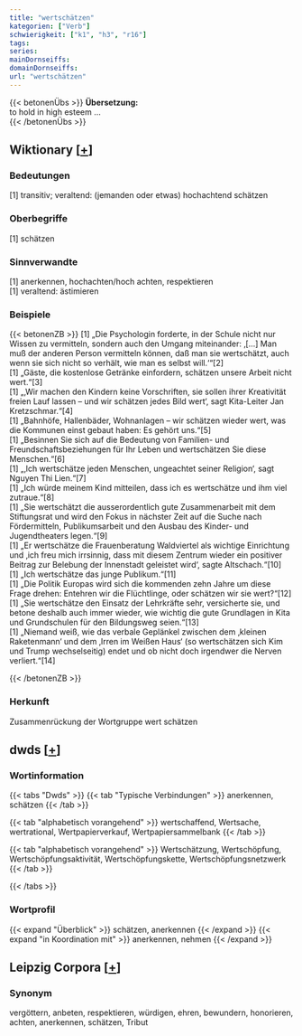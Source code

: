 ```yaml
---
title: "wertschätzen"
kategorien: ["Verb"]
schwierigkeit: ["k1", "h3", "r16"]
tags:
series:
mainDornseiffs:
domainDornseiffs:
url: "wertschätzen"
---
```


{{< betonenÜbs >}}
**Übersetzung:**  
to hold in high esteem ...  
{{< /betonenÜbs >}}

## Wiktionary [[+](https://de.wiktionary.org/wiki/wertschätzen)]

### Bedeutungen
[1] transitiv; veraltend: (jemanden oder etwas) hochachtend schätzen  

### Oberbegriffe
[1] schätzen  

### Sinnverwandte
[1] anerkennen, hochachten/hoch achten, respektieren  
[1] veraltend: ästimieren  

### Beispiele
{{< betonenZB >}}
[1] „Die Psychologin forderte, in der Schule nicht nur Wissen zu vermitteln, sondern auch den Umgang miteinander: ‚[…] Man muß der anderen Person vermitteln können, daß man sie wertschätzt, auch wenn sie sich nicht so verhält, wie man es selbst will.‘“[2]  
[1] „Gäste, die kostenlose Getränke einfordern, schätzen unsere Arbeit nicht wert.“[3]  
[1] „‚Wir machen den Kindern keine Vorschriften, sie sollen ihrer Kreativität freien Lauf lassen – und wir schätzen jedes Bild wert‘, sagt Kita-Leiter Jan Kretzschmar.“[4]  
[1] „Bahnhöfe, Hallenbäder, Wohnanlagen – wir schätzen wieder wert, was die Kommunen einst gebaut haben: Es gehört uns.“[5]  
[1] „Besinnen Sie sich auf die Bedeutung von Familien- und Freundschaftsbeziehungen für Ihr Leben und wertschätzen Sie diese Menschen.“[6]  
[1] „‚Ich wertschätze jeden Menschen, ungeachtet seiner Religion‘, sagt Nguyen Thi Lien.“[7]  
[1] „Ich würde meinem Kind mitteilen, dass ich es wertschätze und ihm viel zutraue.“[8]  
[1] „Sie wertschätzt die ausserordentlich gute Zusammenarbeit mit dem Stiftungsrat und wird den Fokus in nächster Zeit auf die Suche nach Fördermitteln, Publikumsarbeit und den Ausbau des Kinder- und Jugendtheaters legen.“[9]  
[1] „Er wertschätze die Frauenberatung Waldviertel als wichtige Einrichtung und ‚ich freu mich irrsinnig, dass mit diesem Zentrum wieder ein positiver Beitrag zur Belebung der Innenstadt geleistet wird‘, sagte Altschach.“[10]  
[1] „Ich wertschätze das junge Publikum.“[11]  
[1] „Die Politik Europas wird sich die kommenden zehn Jahre um diese Frage drehen: Entehren wir die Flüchtlinge, oder schätzen wir sie wert?“[12]  
[1] „Sie wertschätze den Einsatz der Lehrkräfte sehr, versicherte sie, und betone deshalb auch immer wieder, wie wichtig die gute Grundlagen in Kita und Grundschulen für den Bildungsweg seien.“[13]  
[1] „Niemand weiß, wie das verbale Geplänkel zwischen dem ‚kleinen Raketenmann‘ und dem ‚Irren im Weißen Haus‘ (so wertschätzen sich Kim und Trump wechselseitig) endet und ob nicht doch irgendwer die Nerven verliert.“[14]  

{{< /betonenZB >}}
### Herkunft
Zusammenrückung der Wortgruppe wert schätzen  



## dwds [[+](https://www.dwds.de/wb/wertschätzen)]

### Wortinformation
{{< tabs "Dwds" >}}
{{< tab "Typische Verbindungen" >}}
anerkennen, schätzen
{{< /tab >}}

{{< tab "alphabetisch vorangehend" >}}
wertschaffend, Wertsache, wertrational, Wertpapierverkauf, Wertpapiersammelbank
{{< /tab >}}

{{< tab "alphabetisch vorangehend" >}}
Wertschätzung, Wertschöpfung, Wertschöpfungsaktivität, Wertschöpfungskette, Wertschöpfungsnetzwerk
{{< /tab >}}

{{< /tabs >}}

### Wortprofil
{{< expand "Überblick" >}} schätzen, anerkennen {{< /expand >}}
{{< expand "in Koordination mit" >}} anerkennen, nehmen {{< /expand >}}

## Leipzig Corpora [[+](https://corpora.uni-leipzig.de/en/res?word=wertschätzen&corpusId=deu_newscrawl-public_2018)]


### Synonym
vergöttern, anbeten, respektieren, würdigen, ehren, bewundern, honorieren, achten, anerkennen, schätzen, Tribut


